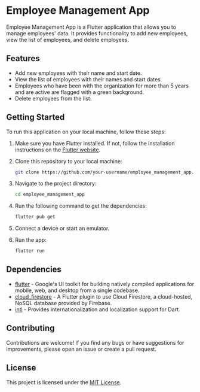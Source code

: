 
# Employee Management App

Employee Management App is a Flutter application that allows you to manage employees' data. It provides functionality to add new employees, view the list of employees, and delete employees.

## Features

- Add new employees with their name and start date.
- View the list of employees with their names and start dates.
- Employees who have been with the organization for more than 5 years and are active are flagged with a green background.
- Delete employees from the list.

## Getting Started

To run this application on your local machine, follow these steps:

1. Make sure you have Flutter installed. If not, follow the installation instructions on the [Flutter website](https://flutter.dev/docs/get-started/install).
2. Clone this repository to your local machine:

   ```bash
   git clone https://github.com/your-username/employee_management_app.git
   ```

3. Navigate to the project directory:

   ```bash
   cd employee_management_app
   ```

4. Run the following command to get the dependencies:

   ```bash
   flutter pub get
   ```

5. Connect a device or start an emulator.
6. Run the app:

   ```bash
   flutter run
   ```

## Dependencies

- [flutter](https://flutter.dev/) - Google's UI toolkit for building natively compiled applications for mobile, web, and desktop from a single codebase.
- [cloud_firestore](https://pub.dev/packages/cloud_firestore) - A Flutter plugin to use Cloud Firestore, a cloud-hosted, NoSQL database provided by Firebase.
- [intl](https://pub.dev/packages/intl) - Provides internationalization and localization support for Dart.

## Contributing

Contributions are welcome! If you find any bugs or have suggestions for improvements, please open an issue or create a pull request.

## License

This project is licensed under the [MIT License](LICENSE).